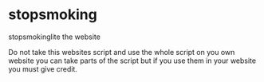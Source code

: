 # stopsmoking
stopsmokinglite the website

Do not take this websites script and use the whole script on you own website you can take parts of the script but if you use them in your website you must give credit.
